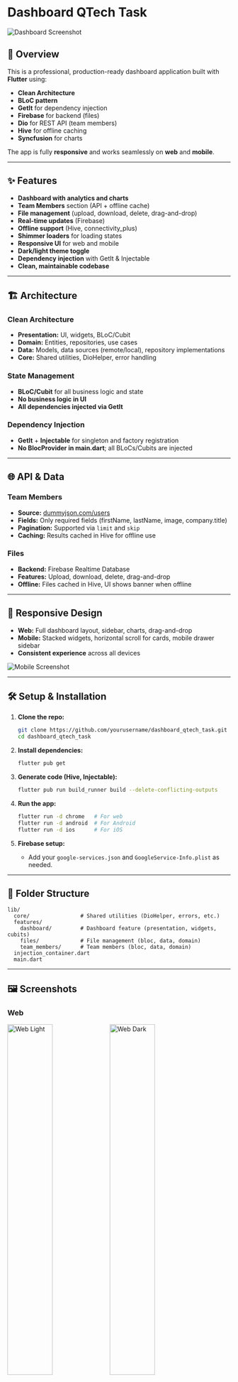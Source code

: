 # Dashboard QTech Task

![Dashboard Screenshot](assets/screenshots/dashboard_main.png)

## 🚀 Overview

This is a professional, production-ready dashboard application built with **Flutter** using:
- **Clean Architecture**
- **BLoC pattern**
- **GetIt** for dependency injection
- **Firebase** for backend (files)
- **Dio** for REST API (team members)
- **Hive** for offline caching
- **Syncfusion** for charts

The app is fully **responsive** and works seamlessly on **web** and **mobile**.

---

## ✨ Features

- **Dashboard with analytics and charts**
- **Team Members** section (API + offline cache)
- **File management** (upload, download, delete, drag-and-drop)
- **Real-time updates** (Firebase)
- **Offline support** (Hive, connectivity_plus)
- **Shimmer loaders** for loading states
- **Responsive UI** for web and mobile
- **Dark/light theme toggle**
- **Dependency injection** with GetIt & Injectable
- **Clean, maintainable codebase**

---

## 🏗️ Architecture

### Clean Architecture

- **Presentation:** UI, widgets, BLoC/Cubit
- **Domain:** Entities, repositories, use cases
- **Data:** Models, data sources (remote/local), repository implementations
- **Core:** Shared utilities, DioHelper, error handling

### State Management

- **BLoC/Cubit** for all business logic and state
- **No business logic in UI**
- **All dependencies injected via GetIt**

### Dependency Injection

- **GetIt** + **Injectable** for singleton and factory registration
- **No BlocProvider in main.dart**; all BLoCs/Cubits are injected

---

## 🌐 API & Data

### Team Members

- **Source:** [dummyjson.com/users](https://dummyjson.com/users)
- **Fields:** Only required fields (firstName, lastName, image, company.title)
- **Pagination:** Supported via `limit` and `skip`
- **Caching:** Results cached in Hive for offline use

### Files

- **Backend:** Firebase Realtime Database
- **Features:** Upload, download, delete, drag-and-drop
- **Offline:** Files cached in Hive, UI shows banner when offline

---

## 📱 Responsive Design

- **Web:** Full dashboard layout, sidebar, charts, drag-and-drop
- **Mobile:** Stacked widgets, horizontal scroll for cards, mobile drawer sidebar
- **Consistent experience** across all devices

![Mobile Screenshot](assets/screenshots/mobile_dashboard.jpg)

---

## 🛠️ Setup & Installation

1. **Clone the repo:**
   ```sh
   git clone https://github.com/yourusername/dashboard_qtech_task.git
   cd dashboard_qtech_task
   ```

2. **Install dependencies:**
   ```sh
   flutter pub get
   ```

3. **Generate code (Hive, Injectable):**
   ```sh
   flutter pub run build_runner build --delete-conflicting-outputs
   ```

4. **Run the app:**
   ```sh
   flutter run -d chrome   # For web
   flutter run -d android  # For Android
   flutter run -d ios      # For iOS
   ```

5. **Firebase setup:**
   - Add your `google-services.json` and `GoogleService-Info.plist` as needed.

---

## 📂 Folder Structure

```
lib/
  core/                # Shared utilities (DioHelper, errors, etc.)
  features/
    dashboard/         # Dashboard feature (presentation, widgets, cubits)
    files/             # File management (bloc, data, domain)
    team_members/      # Team members (bloc, data, domain)
  injection_container.dart
  main.dart
```

---

## 🖼️ Screenshots

### Web
<p float="left">
  <img src="assets/screenshots/dashboard_main_light.png" width="45%" alt="Web Light"/>
  <img src="assets/screenshots/dashboard_main_dark.png" width="45%" alt="Web Dark"/>
</p>
<p float="left">
  <img src="assets/screenshots/upload_files_light.png" width="45%" alt="Web Light"/>
  <img src="assets/screenshots/upload_file_dark.png" width="45%" alt="Web Dark"/>
</p>
### Mobile
<p float="left">
  <img src="assets/screenshots/mobile_dashboard_light.jpg" width="45%" alt="Mobile Light"/>
  <img src="assets/screenshots/mobile_dashboard_dark.jpg" width="45%" alt="Mobile Dark"/>
</p>

### Team Members
<img src="assets/screenshots/team_members.png" width="45%" alt="Team Members"/>

---

## 🧑‍💻 Contributing

Contributions are welcome! Please open issues or submit pull requests for improvements.

---

## 📄 License

This project is licensed under the MIT License.

---

## 📬 Contact

For questions or support, contact [ahmedabdelrahim167@gmail.com](mailto:ahmedabdelrahim167@gmail.com).

---

## 🙏 Acknowledgements

- [Syncfusion Flutter Charts](https://pub.dev/packages/syncfusion_flutter_charts)
- [Hive](https://pub.dev/packages/hive)
- [Dio](https://pub.dev/packages/dio)
- [Firebase](https://firebase.google.com/)
- [dummyjson.com](https://dummyjson.com/)

---
